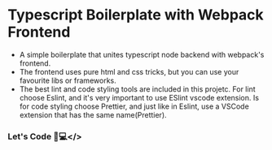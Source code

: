 # Typescript Boilerplate with Webpack Frontend
- A simple boilerplate that unites typescript node backend with
webpack's frontend.
- The frontend uses pure html and css tricks, but you can use your
favourite libs or frameworks.
- The best lint and code styling tools are included in this projetc.
For lint choose Eslint, and it's very important to use ESlint vscode
extension. Is for code styling choose Prettier, and just like in
Eslint, use a VSCode extension that has the same name(Prettier).

### Let's Code 🚀💻</>